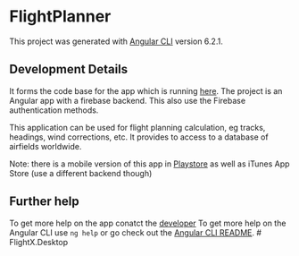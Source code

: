 # FlightPlanner

This project was generated with [Angular CLI](https://github.com/angular/angular-cli) version 6.2.1.

## Development Details

It forms the code base for the app which is running [here](https://xptraining-bfa66.firebaseapp.com). 
The project is an Angular app with a firebase backend. This also use the Firebase authentication methods.

This application can be used for flight planning calculation, eg tracks, headings, wind corrections, etc.
It provides to access to a database of airfields worldwide.

Note: there is a mobile version of this app in [Playstore](https://play.google.com/store/apps/details?id=au.com.xpsolutions.flightx) as well as iTunes App Store
(use a different backend though)


## Further help

To get more help on the app conatct the [developer](tomas@xpsolutions.com.au)
To get more help on the Angular CLI use `ng help` or go check out the [Angular CLI README](https://github.com/angular/angular-cli/blob/master/README.md).
#   F l i g h t X . D e s k t o p 
 
 